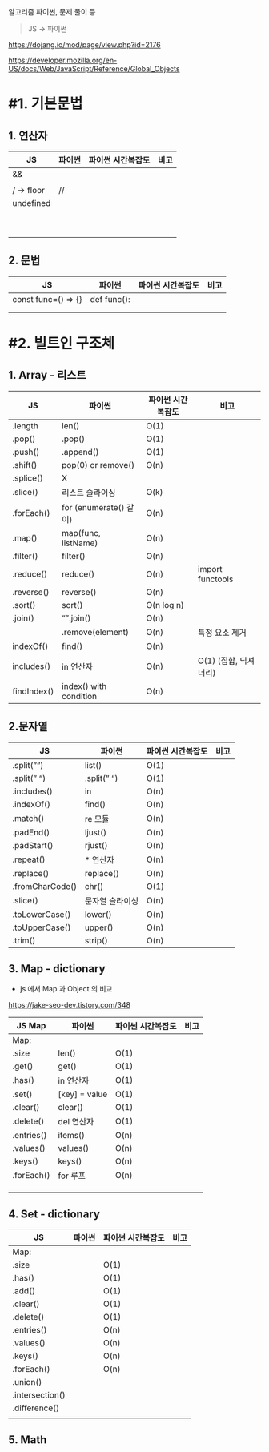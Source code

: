 알고리즘 파이썬, 문제 풀이 등

> JS → 파이썬
> 

https://dojang.io/mod/page/view.php?id=2176

https://developer.mozilla.org/en-US/docs/Web/JavaScript/Reference/Global_Objects

# #1. 기본문법

## 1. 연산자

| JS | 파이썬 | 파이썬 시간복잡도 | 비고 |
| --- | --- | --- | --- |
| && |  |  |  |
| || |  |  |  |
| / → floor | // |  |  |
| undefined |  |  |  |
|  |  |  |  |
|  |  |  |  |
|  |  |  |  |
|  |  |  |  |
|  |  |  |  |
|  |  |  |  |
|  |  |  |  |
|  |  |  |  |
|  |  |  |  |

## 2. 문법

| JS | 파이썬 | 파이썬 시간복잡도 | 비고 |
| --- | --- | --- | --- |
| const func=() ⇒ {} | def func(): |  |  |
|  |  |  |  |
|  |  |  |  |

# #2. 빌트인 구조체

## 1. Array - 리스트

| JS | 파이썬 | 파이썬 시간복잡도 | 비고 |
| --- | --- | --- | --- |
| .length | len() | O(1) |  |
| .pop() | .pop() | O(1) |  |
| .push() | .append() | O(1) |  |
| .shift() | pop(0) or remove() | O(n) |  |
| .splice() | X |  |  |
| .slice() | 리스트 슬라이싱 | O(k) |  |
| .forEach() | for (enumerate() 같이) | O(n) |  |
| .map() | map(func, listName) | O(n) |  |
| .filter() | filter() | O(n) |  |
| .reduce() | reduce() | O(n) | import functools |
| .reverse() | reverse() | O(n) |  |
| .sort() | sort() | O(n log n) |  |
| .join() | “”.join() | O(n) |  |
|  | .remove(element) | O(n) | 특정 요소 제거 |
| indexOf() | find() | O(n) |  |
| includes() | in 연산자 | O(n) | O(1) (집합, 딕셔너리) |
| findIndex() | index() with condition |  O(n) |  |

## 2.문자열

| JS | 파이썬 | 파이썬 시간복잡도 | 비고 |
| --- | --- | --- | --- |
| .split(””) | list() | O(1) |  |
| .split(” “) | .split(” “) | O(1) |  |
| .includes() | in | O(n) |  |
| .indexOf() | find() | O(n) |  |
| .match() | re 모듈 | O(n) |  |
| .padEnd() | ljust() | O(n) |  |
| .padStart() | rjust() | O(n) |  |
| .repeat() | * 연산자 | O(n) |  |
| .replace() | replace() |  O(n) |  |
| .fromCharCode() | chr() | O(1) |  |
| .slice() | 문자열 슬라이싱 | O(n) |  |
| .toLowerCase() | lower() | O(n) |  |
| .toUpperCase() | upper() | O(n) |  |
| .trim() | strip() |  O(n) |  |

## 3. Map - dictionary

- js 에서 Map 과 Object 의 비교

https://jake-seo-dev.tistory.com/348

| JS Map | 파이썬 | 파이썬 시간복잡도 | 비고 |
| --- | --- | --- | --- |
| Map: |  |  |  |
| .size | len() | O(1) |  |
| .get() | get() | O(1) |  |
| .has() | in 연산자 | O(1) |  |
| .set() | [key] = value | O(1) |  |
| .clear() | clear() | O(1) |  |
| .delete() | del 연산자 | O(1) |  |
| .entries() | items() | O(n) |  |
| .values() | values() | O(n) |  |
| .keys() | keys() | O(n) |  |
| .forEach() | for 루프 |  O(n) |  |
|  |  |  |  |
|  |  |  |  |
|  |  |  |  |

## 4. Set  - dictionary

| JS | 파이썬 | 파이썬 시간복잡도 | 비고 |
| --- | --- | --- | --- |
| Map: |  |  |  |
| .size |  | O(1) |  |
| .has() |  | O(1) |  |
| .add() |  | O(1) |  |
| .clear() |  | O(1) |  |
| .delete() |  | O(1) |  |
| .entries() |  | O(n) |  |
| .values() |  | O(n) |  |
| .keys() |  | O(n) |  |
| .forEach() |  |  O(n) |  |
| .union() |  |  |  |
| .intersection() |  |  |  |
| .difference() |  |  |  |
|  |  |  |  |

## 5. Math
